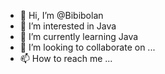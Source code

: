 - 👋 Hi, I’m @Bibibolan
- 👀 I’m interested in Java
- 🌱 I’m currently learning Java
- 💞️ I’m looking to collaborate on ...
- 📫 How to reach me ...

<!---
Bibibolan/Bibibolan is a ✨ special ✨ repository because its `README.md` (this file) appears on your GitHub profile.
You can click the Preview link to take a look at your changes.
--->
